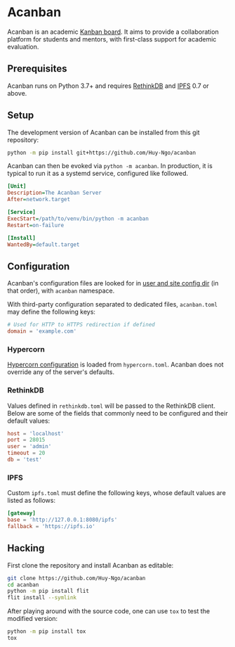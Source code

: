 # Acanban

Acanban is an academic [Kanban board].  It aims to provide
a collaboration platform for students and mentors, with first-class support
for academic evaluation.

## Prerequisites

Acanban runs on Python 3.7+ and requires [RethinkDB] and [IPFS] 0.7 or above.

## Setup

The development version of Acanban can be installed from this git repository:

```bash
python -m pip install git+https://github.com/Huy-Ngo/acanban
```

Acanban can then be evoked via `python -m acanban`.  In production,
it is typical to run it as a systemd service, configured like followed.

```ini
[Unit]
Description=The Acanban Server
After=network.target

[Service]
ExecStart=/path/to/venv/bin/python -m acanban
Restart=on-failure

[Install]
WantedBy=default.target
```

## Configuration

Acanban's configuration files are looked for
in [user and site config dir][appdirs] (in that order),
with `acanban` namespace.

With third-party configuration separated to dedicated files,
`acanban.toml` may define the following keys:

```toml
# Used for HTTP to HTTPS redirection if defined
domain = 'example.com'
```

### Hypercorn

[Hypercorn configuration][hypercorn.toml] is loaded from `hypercorn.toml`.
Acanban does not override any of the server's defaults.

### RethinkDB

Values defined in `rethinkdb.toml` will be passed to the RethinkDB client.
Below are some of the fields that commonly need to be configured
and their default values:

```toml
host = 'localhost'
port = 28015
user = 'admin'
timeout = 20
db = 'test'
```

### IPFS

Custom `ipfs.toml` must define the following keys,
whose default values are listed as follows:

```toml
[gateway]
base = 'http://127.0.0.1:8080/ipfs'
fallback = 'https://ipfs.io'
```

## Hacking

First clone the repository and install Acanban as editable:

```bash
git clone https://github.com/Huy-Ngo/acanban
cd acanban
python -m pip install flit
flit install --symlink
```

After playing around with the source code, one can use `tox`
to test the modified version:

```bash
python -m pip install tox
tox
```

[Kanban board]: https://en.wikipedia.org/wiki/Kanban_board
[RethinkDB]: https://rethinkdb.com/docs/install/
[IPFS]: https://ipfs.io
[appdirs]: https://pypi.org/project/appdirs/
[hypercorn.toml]: https://pgjones.gitlab.io/hypercorn/how_to_guides/configuring.html
